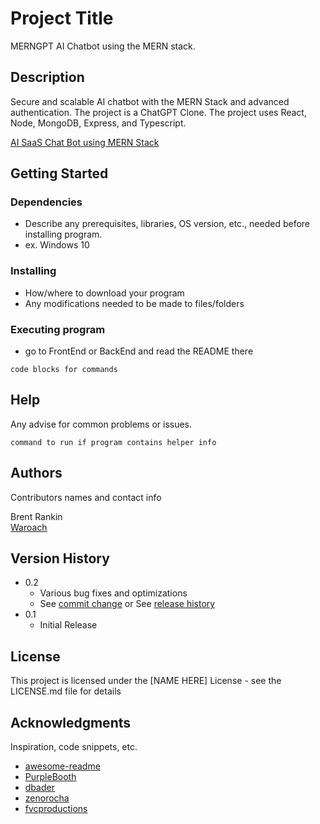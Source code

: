 # Project Title

MERNGPT AI Chatbot using the MERN stack.

## Description

Secure and scalable AI chatbot with the MERN Stack and advanced authentication.
The project is a ChatGPT Clone. The project uses React, Node, MongoDB, Express, and Typescript.

[AI SaaS Chat Bot using MERN Stack](https://www.youtube.com/watch?v=wrHTcjSZQ1Y&t=5874s&ab_channel=freeCodeCamp.org)

## Getting Started

### Dependencies

- Describe any prerequisites, libraries, OS version, etc., needed before installing program.
- ex. Windows 10

### Installing

- How/where to download your program
- Any modifications needed to be made to files/folders

### Executing program

- go to FrontEnd or BackEnd and read the README there

```
code blocks for commands
```

## Help

Any advise for common problems or issues.

```
command to run if program contains helper info
```

## Authors

Contributors names and contact info

Brent Rankin  
[Waroach](https://github.com/Waroach)

## Version History

- 0.2
  - Various bug fixes and optimizations
  - See [commit change]() or See [release history]()
- 0.1
  - Initial Release

## License

This project is licensed under the [NAME HERE] License - see the LICENSE.md file for details

## Acknowledgments

Inspiration, code snippets, etc.

- [awesome-readme](https://github.com/matiassingers/awesome-readme)
- [PurpleBooth](https://gist.github.com/PurpleBooth/109311bb0361f32d87a2)
- [dbader](https://github.com/dbader/readme-template)
- [zenorocha](https://gist.github.com/zenorocha/4526327)
- [fvcproductions](https://gist.github.com/fvcproductions/1bfc2d4aecb01a834b46)
